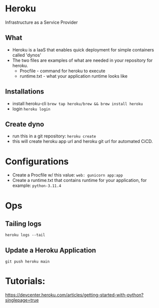 # Heroku
Infrastructure as a Service Provider
## What
- Heroku is a IaaS that enables quick deployment for simple containers called 'dynos'
- The two files are examples of what are needed in your repository for heroku. 
    - Procfile - command for heroku to execute
    - runtime.txt - what your application runtime looks like

## Installations
- install heroku-cli
```brew tap heroku/brew && brew install heroku```
- login
```heroku login```


## Create dyno
- run this in a git repository:
```heroku create```
- this will create heroku app url and heroku git url for automated CiCD.

# Configurations
- Create a Procfile w/ this value:
`web: gunicorn app:app`
- Create a runtime.txt that contains runtime for your application, for example: 
`python-3.11.4`


# Ops
## Tailing logs
`heroku logs --tail`
## Update a Heroku Application
```git push heroku main```



# Tutorials:
https://devcenter.heroku.com/articles/getting-started-with-python?singlepage=true


